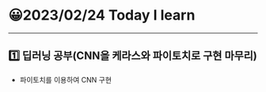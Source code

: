 # 😀2023/02/24 Today I learn
-------------------------
## 1️⃣ 딥러닝 공부(CNN을 케라스와 파이토치로 구현 마무리)
  
  * 파이토치를 이용하여 CNN 구현
